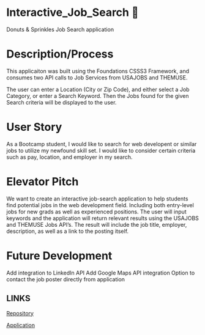 # Interactive_Job_Search :doughnut:
Donuts & Sprinkles Job Search application

# Description/Process
This applicaiton was built using the Foundations CSSS3 Framework, and consumes two API calls 
to Job Services from USAJOBS and THEMUSE.

The user can enter a Location (City or Zip Code), and either select a Job Category, or enter a Search Keyword.
Then the Jobs found for the given Search criteria will be displayed to the user.

# User Story
As a Bootcamp student, I would like to search for web developent or similar jobs to utilize my newfound skill set. I would like to consider certain criteria such as pay, location, and employer in my search.

# Elevator Pitch
We want to create an interactive job-search application to help students find potential jobs in the web development field. Including both entry-level jobs for new grads as well as experienced positions. The user will input keywords and the application will return relevant results using the USAJOBS and THEMUSE Jobs API’s. The result will include the job title, employer, description, as well as a link to the posting itself.

# Future Development
Add integration to LinkedIn API
Add Google Maps API integration
Option to contact the job poster directly from application


## LINKS

[Repository](https://github.com/aseawright1/Interactive_Job_Search)

[Application](https://aseawright1.github.io/Interactive_Job_Search/)
